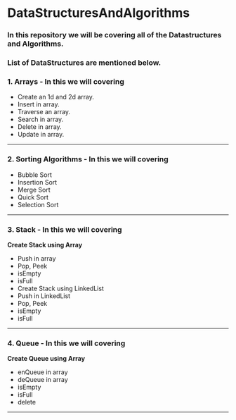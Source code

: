 # DataStructuresAndAlgorithms
### In this repository we will be covering all of the Datastructures and Algorithms.
### List of DataStructures are mentioned below.

### **1. Arrays - In this we will covering**
* Create an 1d and 2d array.
* Insert in array. 
* Traverse an array.
* Search in array.
* Delete in array.
* Update in array.
___

### **2. Sorting Algorithms - In this we will covering**
* Bubble Sort
* Insertion Sort
* Merge Sort
* Quick Sort
* Selection Sort
___

### **3. Stack - In this we will covering**
**Create Stack using Array**
* Push in array
* Pop, Peek 
* isEmpty
* isFull
* Create Stack using LinkedList
* Push in LinkedList
* Pop, Peek 
* isEmpty
* isFull
___

### **4. Queue - In this we will covering**
**Create Queue using Array**
* enQueue in array
* deQueue in array
* isEmpty
* isFull
* delete
___

